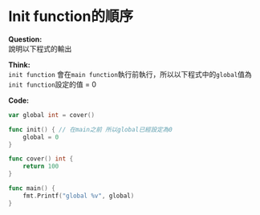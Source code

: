 # Init function的順序

**Question:**  
說明以下程式的輸出

**Think:**  
`init function` 會在`main function`執行前執行，所以以下程式中的`global`值為`init function`設定的值 = 0

**Code:**  
```go
var global int = cover()

func init() { // 在main之前 所以global已經設定為0
	global = 0
}

func cover() int {
	return 100
}

func main() {
	fmt.Printf("global %v", global)
}

```